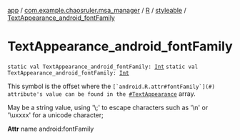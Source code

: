 [app](../../../index.md) / [com.example.chaosruler.msa_manager](../../index.md) / [R](../index.md) / [styleable](index.md) / [TextAppearance_android_fontFamily](.)

# TextAppearance_android_fontFamily

`static val TextAppearance_android_fontFamily: `[`Int`](https://kotlinlang.org/api/latest/jvm/stdlib/kotlin/-int/index.html)
`static val TextAppearance_android_fontFamily: `[`Int`](https://kotlinlang.org/api/latest/jvm/stdlib/kotlin/-int/index.html)

This symbol is the offset where the ``[`android.R.attr#fontFamily`](#) attribute's value can be found in the ``[`#TextAppearance`](-text-appearance.md) array.

May be a string value, using '\\;' to escape characters such as '\\n' or '\\uxxxx' for a unicode character;

**Attr**
name android:fontFamily

